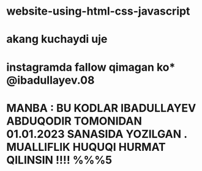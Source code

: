 # website-using-html-css-javascript
# akang kuchaydi uje 
# instagramda fallow qimagan ko* @ibadullayev.08
# MANBA : BU KODLAR IBADULLAYEV ABDUQODIR TOMONIDAN 01.01.2023 SANASIDA YOZILGAN . MUALLIFLIK HUQUQI HURMAT QILINSIN !!!! %%%5